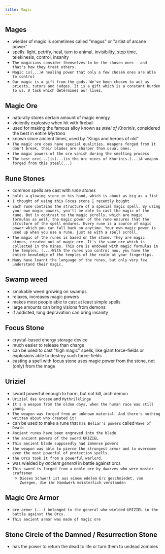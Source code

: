```yaml
---
title: Magic
---
```


## Mages
- wielder of magic is sometimes called "magus" or "artist of arcane power"
- spells: light, petrify, heal, turn to animal, invisibility, stop time, telekinesis, control, insanity
- `The magicians consider themselves to be the chosen ones - and that's how they treat others.`
- `Magic is(...)A healing power that only a few chosen ones are able to control`
- `Our magic is a gift from the gods. We've been chosen to act as priests, tutors and judges. It is a gift which is a constant burden to us. A task which determines our lives.`

## Magic Ore
- naturally stores certain amount of magic energy
- violently explosive when hit with fireball
- used for making the famous alloy known as _steel of Khorinis_, considered the best in entire _Myrtana_
- known since ancient times, used by "Kings and heroes of old"
- `The magic ore does have special qualities. Weapons forged from it don't break, their blades are sharper than usual ones.`
- `the magic powers of the ore vanish during the smelting process`
- `The best ore(...)is(...)in the ore mines of Khorinis.(...)A weapon forged from this steel(...)`

## Rune Stones
- common spells are cast with _rune stones_
- `holds a glowing stone in his hand, which is about as big as a fist`
- `I thought of using this Focus stone I recently bought`
- `Each rune contains the structure of a special magic spell. By using your own magic powers, you'll be able to cast the magic of the rune. But in contrast to the magic scrolls, which are magic formulas as well, the magic power of the rune ensures that the structure of the spell endures. Every rune is a source of magic power which you can fall back on anytime. Your own magic power is used up when you use a rune, just as with a spell scroll.`
- `The magic of the runes is based on the stone. They are magic stones, created out of magic ore. It's the same ore which is collected in the mines. This ore is endowed with magic formulas in the temples. (...)With the runes you control now, you have the entire knowledge of the temples of the realm at your fingertips.`
- `Many have learnt the language of the runes, but only very few understand their magic.`

## Swamp weed
- smokable weed growing on swamps
- relaxes, increases magic powers
- makes most people able to cast at least simple spells
- large amounts can bring visions from demons
- if addicted, long depravation can bring insanity

## Focus Stone
- crystal-based energy storage device
- much easier to release than charge
- can be used to cast "high magic" spells, like giant force-fields or explosions able to destroy such force-fields
- casting a spell with focus stone uses magic power from the stone, not (only) from the mage

## Uriziel
- sword powerful enough to harm, but not kill, arch demon
- `Uriziel das Grosse` and `Mythrilklinge`
- `It's a weapon from the olden days, when the human race was still young.`
- `The weapon was forged from an unknown material. And there's nothing written about who created it!`
- can be used to make a rune that `has Beliar's powers` called `Wave of Death`
- `Ancient runes have been engraved into the blade`
- `the ancient powers of the sword URIZIEL`
- `This ancient blade supposedly had immense powers`
- `the weapon was able to pierce the strongest armor and to overcome even the most powerful of protection spells.`
- `the Orcs took it from a powerful warlord.`
- was wielded by _ancient general_ in battle against orcs
- `This sword is forged from a noble ore by dwarves who were master craftsmen`
  - `Dieses Schwert ist aus einem edelen Erz geschmiedet, von Zwergen, die ihr Handwerk meisterlich verstanden`

## Magic Ore Armor
- `ore armor (...) belonged to the general who wielded URIZIEL in the battle against the Orcs.`
- `This ancient armor was made of magic ore`

## Stone Circle of the Damned / Resurrection Stone
- has the power to return the dead to life or turn them to undead zombies
